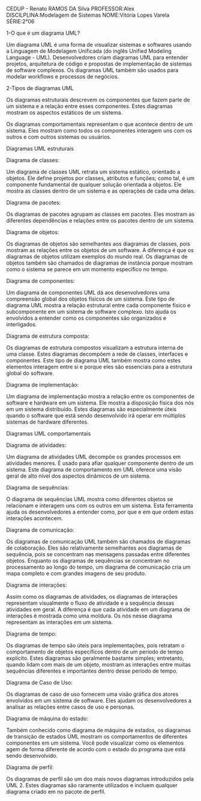 CEDUP - Renato RAMOS DA Silva
PROFESSOR:Alex
DISCILPLINA:Modelagem de Sistemas
NOME:Vitória Lopes Varela
SÉRIE:2°06

1-O que é um diagrama UML?

Um diagrama UML é uma forma de visualizar sistemas e softwares usando a Linguagem de Modelagem Unificada (do inglês Unified Modeling Language - UML). Desenvolvedores criam 
diagramas UML para entender projetos, arquitetura de código e propostas de implementação de sistemas de software complexos. Os diagramas UML também são usados para modelar 
workflows e processos de negócios.

2-Tipos de diagramas UML

Os diagramas estruturais descrevem os componentes que fazem parte de um sistema e a relação entre esses componentes. Estes diagramas mostram os aspectos estáticos de um sistema.

Os diagramas comportamentais representam o que acontece dentro de um sistema. Eles mostram como todos os componentes interagem uns com os outros e com outros sistemas ou usuários.

Diagramas UML estruturais

Diagrama de classes:

Um diagrama de classes UML retrata um sistema estático, orientado a objetos. Ele define projetos por classes, atributos e funções; como tal, é um componente fundamental de qualquer solução orientada a objetos. Ele mostra as classes dentro de um sistema e as operações de cada uma delas.

Diagrama de pacotes:

Os diagramas de pacotes agrupam as classes em pacotes. Eles mostram as diferentes dependências e relações entre os pacotes dentro de um sistema.

Diagrama de objetos:

Os diagramas de objetos são semelhantes aos diagramas de classes, pois mostram as relações entre os objetos de um software. A diferença é que os diagramas de objetos utilizam exemplos do mundo real. Os diagramas de objetos também são chamados de diagramas de instância porque mostram como o sistema se parece em um momento específico no tempo.

Diagrama de componentes:

Um diagrama de componentes UML dá aos desenvolvedores uma compreensão global dos objetos físicos de um sistema. Este tipo de diagrama UML mostra a relação estrutural entre cada componente físico e subcomponente em um sistema de software complexo. Isto ajuda os envolvidos a entender como os componentes são organizados e interligados.

Diagrama de estrutura composta:

Os diagramas de estrutura compostos visualizam a estrutura interna de uma classe. Estes diagramas decompõem a rede de classes, interfaces e componentes. Este tipo de diagrama UML também mostra como estes elementos interagem entre si e porque eles são essenciais para a estrutura global do software.

Diagrama de implementação:

Um diagrama de implementação mostra a relação entre os componentes de software e hardware em um sistema. Ele mostra a disposição física dos nós em um sistema distribuído. Estes diagramas são especialmente úteis quando o software que está sendo desenvolvido irá operar em múltiplos sistemas de hardware diferentes.

Diagramas UML comportamentais

Diagrama de atividades:

Um diagrama de atividades UML decompõe os grandes processos em atividades menores. É usado para afiar qualquer componente dentro de um sistema. Este diagrama de comportamento em UML oferece uma visão geral de alto nível dos aspectos dinâmicos de um sistema.

Diagrama de sequências:

O diagrama de sequências UML mostra como diferentes objetos se relacionam e interagem uns com os outros em um sistema. Esta ferramenta ajuda os desenvolvedores a entender como, por que e em que ordem estas interações acontecem.

Diagrama de comunicação:

Os diagramas de comunicação UML também são chamados de diagramas de colaboração. Eles são relativamente semelhantes aos diagramas de sequência, pois se concentram nas mensagens passadas entre diferentes objetos. Enquanto os diagramas de sequências se concentram no processamento ao longo do tempo, um diagrama de comunicação cria um mapa completo e com grandes imagens de seu produto.

Diagrama de interações:

Assim como os diagramas de atividades, os diagramas de interações representam visualmente o fluxo de atividade e a sequência dessas atividades em geral. A diferença é que cada atividade em um diagrama de interações é mostrada como uma moldura. Os nós nesse diagrama representam as interações em um sistema.

Diagrama de tempo:

Os diagramas de tempo são úteis para implementações, pois retratam o comportamento de objetos específicos dentro de um período de tempo explícito. Estes diagramas são geralmente bastante simples; entretanto, quando lidam com mais de um objeto, mostram as interações entre muitas sequências diferentes e importantes dentro desse período de tempo.

Diagrama de Caso de Uso:

Os diagramas de caso de uso fornecem uma visão gráfica dos atores envolvidos em um sistema de software. Eles ajudam os desenvolvedores a analisar as relações entre casos de uso e personas.

Diagrama de máquina do estado:

Também conhecido como diagrama de máquina de estados, os 
diagramas de transição de estados UML mostram os comportamentos de diferentes componentes em um sistema. Você pode visualizar como os elementos agem de forma diferente de 
acordo com o estado do programa que está sendo desenvolvido.

Diagrama de perfil:


Os diagramas de perfil são um dos mais novos diagramas introduzidos pela UML 2. Estes diagramas são raramente utilizados e incluem qualquer diagrama criado em no pacote de perfil.
